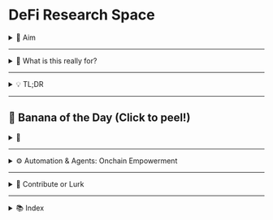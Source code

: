 # DeFi Research Space

<details>
  <summary>🧠 Aim</summary>

  A living, collaborative hub for exploring, tracking, and riffing on every wild twist in DeFi—where trends, tech, and offbeat ideas collide.
</details>

---

<details>
  <summary>🤔 What is this really for?</summary>

- Donno yet kek 😂 I hardly ever know wot I'm doing, but one thing I do know - JUST DO IT, is better than plump sexy ass sitting doing nada

- **Serious stuff:** In-depth analysis and recurring research on L1/L2 trends, DAOs, new protocol upgrades, liquidity adventures, and airdrop playbooks.
- **Prediction markets:** Dedicated space to dissect market creation, odds, governance, and up-and-coming platforms—plus a running log of my own niche market experiments.
- **Cool-headed legends:** If you’re reading this, keep an eye out for people like the haz preaching sei krack & euko pythed daddy magus, the Beradom Locks mf brr honey axe girthy basement is fun pump it up paw beeple on Berachains...so many people I've been blessed to meet & whose knowledge, wisdom, and level-headedness I admire. Th0ts & prayers a guy's gotta dream some 😅 naww seriously, just thinking of you all makes me so happy. (and reinforces the dumbass I am haha)
- **Pricefeeds and Pyth Network:** Special interest in anything pricefeeds, oracle mechanisms, and Pyth Network’s unique approach to community and data. Their vibe is top-tier—you’ll find me referencing, remixing, and celebrating their breakthroughs often!
- **Future plans:** Reviews of tech upgrades (like Fusaka), bridge experiments, composable modules for protocol chaos, memecoin fusions, wild governance hacks, and anything DeFi that’s sufficiently unhinged.
- **Zero-context creativity:** Sometimes, what shows up here will be half-baked, one-off, or batsh*t crazy—because true innovation starts with a little chaos. On those days maybe chat some bera too 🐻

</details>

---

<details>
  <summary>💡 TL;DR</summary>
  If it’s DeFi—and it’s new, complex, smart, chaotic, or just plain odd—I’m putting it here. 😎🚀
</details>

---

## 🍌 Banana of the Day (Click to peel!)

<details>
  <summary>🍌</summary>
  Today's Banana: [auto-updated]  
  Did you know? Bananas can’t vote, but some DAOs act like they can.
</details>

---

<details>
  <summary>⚙️ Automation & Agents: Onchain Empowerment</summary>

  This space goes beyond research—automation is a core theme here.

  - **Perplexity AI & Agent Workflows:** Use bots, agents, and auto-updating research pipelines for live DeFi data, price alerting, and tracking trends.
  - **Anyone can learn agent workflows—yes, you!** There are guides, templates, and experiment logs for stacking tools (Perplexity, GitHub Actions, custom bots) so you can automate your own trading, research, or voting setup.
  - The repo’s very own **GitHub Actions** workflow powers things like “Banana of the Day”—showing that playful automation can make onchain life smoother, weirder, and a lot more fun.
  - Fork or clone this project to grow your own stack and be a little more “supernatural” onchain.

</details>

---

<details>
  <summary>🧃 Contribute or Lurk</summary>

  Want to add research, or maybe a new banana fact? Fork away.  
  We’re chill. Just:
  - Keep it real—you weird can't-read vibes are welcome.
  - Be provocative and respectful.
  - Engage others in th0ts™ – **ASKING QUESTIONS IS COOL**; eff'm to anyone who discourages curiosity.  
  - If it makes someone say “wtf that’s actually interesting,” it belongs here.

  > This is a space where questions = progress.  
  > Responsible, thoughtful Q&A is encouraged—and helps us all do better work.

</details>


---

<details>
  <summary>📚 Index</summary>

  - [2025 L2 DeFi Trends and Analysis](2025-Analysis/2025-L2-Trends.md)
</details>
